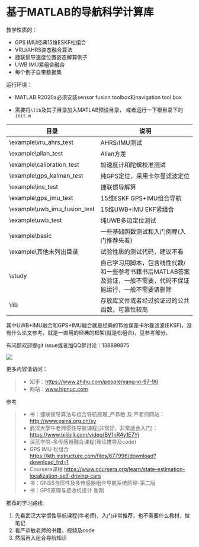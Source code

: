# 基于MATLAB的导航科学计算库

教学性质的：

* GPS IMU经典15维ESKF松组合
* VRU/AHRS姿态融合算法
* 捷联惯导速度位置姿态解算例子
* UWB IMU紧组合融合
* 每个例子自带数据集

运行环境： 

* MATLAB R2020a必须安装sensor fusion toolbox和navigation tool box

* 需要将`\lib`及其子目录加入MATLAB预设目录， 或者运行一下根目录下的`init.m`

| 目录                         | 说明                                                         |
| ---------------------------- | ------------------------------------------------------------ |
| \example\vru_ahrs_test       | AHRS/IMU测试                                                 |
| \example\allan_test          | Allan方差                                                    |
| \example\calibration_test    | 加速度计和陀螺校准测试                                       |
| \example\gps_kalman_test     | 纯GPS定位，采用卡尔曼滤波定位                                |
| \example\ins_test            | 捷联惯导解算                                                 |
| \example\gps_imu_test        | 15维ESKF GPS+IMU组合导航                                     |
| \example\uwb_imu_fusion_test | 15维UWB+IMU EKF紧组合                                        |
| \example\uwb_test            | 纯UWB多边定位测试                                            |
| \example\basic               | 一些基础函数测试和入门例程(入门推荐先看)                     |
| \example\其他未列出目录      | 试验性质的测试代码，建议不看                                 |
| \study                       | 自己学习用脚本，包含线性代数/和一些参考书籍书后MATLAB答案及验证，一般不需要，代码不保证能运行，一般不需要请删除 |
| \lib                         | 存放库文件或者经过验证过的公共函数，可靠性较高               |



其中UWB+IMU融合和GPS+IMU融合就是经典的15维误差卡尔曼滤波(EKSF)，没有什么论文参考，就是一直用的经典的框架(就是松组合)，见参考部分。



有问题欢迎提git issue或者加QQ群讨论：138899875

![](img/wechat.png)

更多内容请访问：

> * 知乎：https://www.zhihu.com/people/yang-xi-97-90
> * 网站：www.hipnuc.com



参考
> * 书：捷联惯导算法与组合导航原理_严恭敏 及 严老师网站： http://www.psins.org.cn/sy
> * 武汉大学牛老师惯性导航课程(非常好，非常适合入门)：https://www.bilibili.com/video/BV1nR4y1E7Yj
> * 深蓝学院-多传感器融合课程(理论推导及code)
> * GPS IMU 松组合 https://kth.instructure.com/files/677996/download?download_frd=1
> * Coursera课程 https://www.coursera.org/learn/state-estimation-localization-self-driving-cars 
> * 书：GNSS与惯性及多传感器组合导航系统原理-第二版
> * 书：GPS原理与接收机设计 谢刚



推荐的学习路线:

1. 先看武汉大学惯性导航课程(牛老师)，入门非常推荐，也不需要什么教材，做笔记
2. 看严恭敏老师的书籍，视频及code
3. 然后再入组合导航知识
